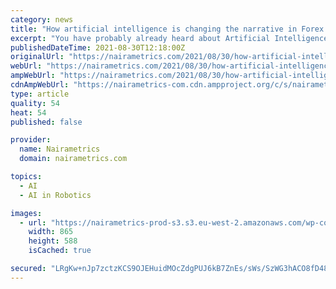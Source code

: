 ```yaml
---
category: news
title: "How artificial intelligence is changing the narrative in Forex and crypto trading"
excerpt: "You have probably already heard about Artificial Intelligence (AI) and how it is helping people across various industries in many"
publishedDateTime: 2021-08-30T12:18:00Z
originalUrl: "https://nairametrics.com/2021/08/30/how-artificial-intelligence-is-changing-the-narrative-in-forex-and-crypto-trading-2/"
webUrl: "https://nairametrics.com/2021/08/30/how-artificial-intelligence-is-changing-the-narrative-in-forex-and-crypto-trading-2/"
ampWebUrl: "https://nairametrics.com/2021/08/30/how-artificial-intelligence-is-changing-the-narrative-in-forex-and-crypto-trading-2/?amp=1"
cdnAmpWebUrl: "https://nairametrics-com.cdn.ampproject.org/c/s/nairametrics.com/2021/08/30/how-artificial-intelligence-is-changing-the-narrative-in-forex-and-crypto-trading-2/?amp=1"
type: article
quality: 54
heat: 54
published: false

provider:
  name: Nairametrics
  domain: nairametrics.com

topics:
  - AI
  - AI in Robotics

images:
  - url: "https://nairametrics-prod-s3.s3.eu-west-2.amazonaws.com/wp-content/uploads/2021/08/30142623/Auto-Trading-1.png"
    width: 865
    height: 588
    isCached: true

secured: "LRgKw+nJp7zctzKCS9OJEHuidMOcZdgPUJ6kB7ZnEs/sWs/SzWG3hACO8fD48rZ/UvZvj7IrdteFgnja10VNI0JXNi3OtFz2IIT7+PPlPp6YaZ3e8QMM4aHQ/Q3/Js0iwxh2RPn5VAKV5CQsfRpdxzuRYgWROnaHEPrzJP42qJgHFV4CCM6GEXZ8ud/HIetBZ4erQ9fD2UutRv6ouGYJycEVed/ma0rGTE46RX72VKKLOS5h9R3kvDTH9CC7ieg4CDcELQMWOx7KNhX27gMGhXlDTV9EVu2n233d//7tzQYBvgBoP9CzsZ84u4dPaqvKouzcNFXQbnHIXlxRYsTP0gUlarv4hckSHxd83k6/M/Q=;KC098G4ZJOrtgfWVTQzcJQ=="
---
```


